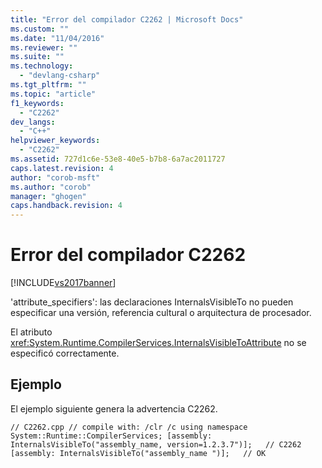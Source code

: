 ```yaml
---
title: "Error del compilador C2262 | Microsoft Docs"
ms.custom: ""
ms.date: "11/04/2016"
ms.reviewer: ""
ms.suite: ""
ms.technology: 
  - "devlang-csharp"
ms.tgt_pltfrm: ""
ms.topic: "article"
f1_keywords: 
  - "C2262"
dev_langs: 
  - "C++"
helpviewer_keywords: 
  - "C2262"
ms.assetid: 727d1c6e-53e8-40e5-b7b8-6a7ac2011727
caps.latest.revision: 4
author: "corob-msft"
ms.author: "corob"
manager: "ghogen"
caps.handback.revision: 4
---
```

# Error del compilador C2262
[!INCLUDE[vs2017banner](../../assembler/inline/includes/vs2017banner.md)]

'attribute\_specifiers': las declaraciones InternalsVisibleTo no pueden especificar una versión, referencia cultural o arquitectura de procesador.  
  
 El atributo <xref:System.Runtime.CompilerServices.InternalsVisibleToAttribute> no se especificó correctamente.  
  
## Ejemplo  
 El ejemplo siguiente genera la advertencia C2262.  
  
```  
// C2262.cpp // compile with: /clr /c using namespace System::Runtime::CompilerServices; [assembly: InternalsVisibleTo("assembly_name, version=1.2.3.7")];   // C2262 [assembly: InternalsVisibleTo("assembly_name ")];   // OK  
```